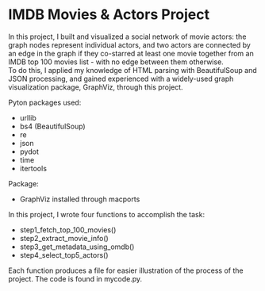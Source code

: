 # IMDB Movies & Actors Project

In this project, I built and visualized a social network of movie actors: 
the graph nodes represent individual actors, and two actors are connected by an edge in the graph 
if they co-starred at least one movie together from an IMDB top 100 movies list - with no edge between them otherwise.  
To do this, I applied my knowledge of HTML parsing with BeautifulSoup and JSON processing, 
and gained experienced with a widely-used graph visualization package, GraphViz, through this project.

Pyton packages used:
- urllib
- bs4 (BeautifulSoup) 
- re
- json
- pydot
- time
- itertools 

Package:
- GraphViz installed through macports 

In this project, I wrote four functions to accomplish the task: 
- step1_fetch_top_100_movies()
- step2_extract_movie_info()
- step3_get_metadata_using_omdb()
- step4_select_top5_actors()

Each function produces a file for easier illustration of the process of the project. 
The code is found in mycode.py. 


